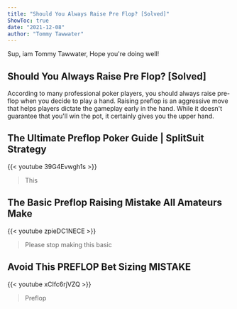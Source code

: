 ```yaml
---
title: "Should You Always Raise Pre Flop? [Solved]"
ShowToc: true 
date: "2021-12-08"
author: "Tommy Tawwater" 
---
```


Sup, iam Tommy Tawwater, Hope you're doing well!
## Should You Always Raise Pre Flop? [Solved]
According to many professional poker players, you should always raise pre-flop when you decide to play a hand. Raising preflop is an aggressive move that helps players dictate the gameplay early in the hand. While it doesn't guarantee that you'll win the pot, it certainly gives you the upper hand.

## The Ultimate Preflop Poker Guide | SplitSuit Strategy
{{< youtube 39G4Evwgh1s >}}
>This 

## The Basic Preflop Raising Mistake All Amateurs Make
{{< youtube zpieDC1NECE >}}
>Please stop making this basic 

## Avoid This PREFLOP Bet Sizing MISTAKE
{{< youtube xCIfc6rjVZQ >}}
>Preflop

